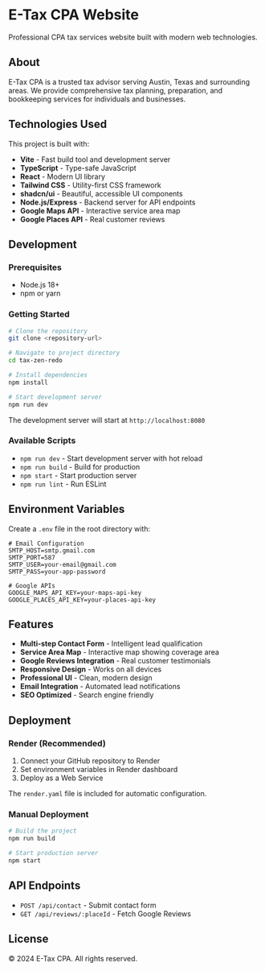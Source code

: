 # E-Tax CPA Website

Professional CPA tax services website built with modern web technologies.

## About

E-Tax CPA is a trusted tax advisor serving Austin, Texas and surrounding areas. We provide comprehensive tax planning, preparation, and bookkeeping services for individuals and businesses.

## Technologies Used

This project is built with:

- **Vite** - Fast build tool and development server
- **TypeScript** - Type-safe JavaScript
- **React** - Modern UI library
- **Tailwind CSS** - Utility-first CSS framework
- **shadcn/ui** - Beautiful, accessible UI components
- **Node.js/Express** - Backend server for API endpoints
- **Google Maps API** - Interactive service area map
- **Google Places API** - Real customer reviews

## Development

### Prerequisites

- Node.js 18+ 
- npm or yarn

### Getting Started

```bash
# Clone the repository
git clone <repository-url>

# Navigate to project directory
cd tax-zen-redo

# Install dependencies
npm install

# Start development server
npm run dev
```

The development server will start at `http://localhost:8080`

### Available Scripts

- `npm run dev` - Start development server with hot reload
- `npm run build` - Build for production
- `npm start` - Start production server
- `npm run lint` - Run ESLint

## Environment Variables

Create a `.env` file in the root directory with:

```env
# Email Configuration
SMTP_HOST=smtp.gmail.com
SMTP_PORT=587
SMTP_USER=your-email@gmail.com
SMTP_PASS=your-app-password

# Google APIs
GOOGLE_MAPS_API_KEY=your-maps-api-key
GOOGLE_PLACES_API_KEY=your-places-api-key
```

## Features

- **Multi-step Contact Form** - Intelligent lead qualification
- **Service Area Map** - Interactive map showing coverage area
- **Google Reviews Integration** - Real customer testimonials
- **Responsive Design** - Works on all devices
- **Professional UI** - Clean, modern design
- **Email Integration** - Automated lead notifications
- **SEO Optimized** - Search engine friendly

## Deployment

### Render (Recommended)

1. Connect your GitHub repository to Render
2. Set environment variables in Render dashboard
3. Deploy as a Web Service

The `render.yaml` file is included for automatic configuration.

### Manual Deployment

```bash
# Build the project
npm run build

# Start production server
npm start
```

## API Endpoints

- `POST /api/contact` - Submit contact form
- `GET /api/reviews/:placeId` - Fetch Google Reviews

## License

© 2024 E-Tax CPA. All rights reserved.
